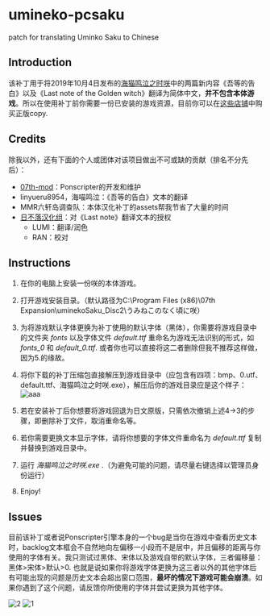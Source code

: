 # umineko-pcsaku
patch for translating Uminko Saku to Chinese

## Introduction

  该补丁用于将2019年10月4日发布的[海猫鸣泣之时咲](https://07th-expansion.net/umi_gensaku)中的两篇新内容《吾等的告白》以及《Last note of the Golden witch》翻译为简体中文，**并不包含本体游戏**。所以在使用补丁前你需要一份已安装的游戏资源，目前你可以在[这些店铺](https://07th-expansion.net/archives/4041)中购买正版copy.

## Credits

  除我以外，还有下面的个人或团体对该项目做出不可或缺的贡献（排名不分先后）：

  - [07th-mod](https://github.com/07th-mod/)：Ponscripter的开发和维护
  - linyueru8954，海喵鸣泣：《吾等的告白》文本的翻译
  - MMR六轩岛调查队：本体汉化补丁的assets帮我节省了大量的时间
  - [日不落汉化组](https://snsteam.club/)：对《Last note》翻译文本的授权
    - LUMI：翻译/润色
    - RAN：校对
  

## Instructions

  1. 在你的电脑上安装一份咲的本体游戏。
  2. 打开游戏安装目录。（默认路径为C:\Program Files (x86)\07th Expansion\uminekoSaku_Disc2\うみねこのなく頃に咲）
  3. 为将游戏默认字体更换为补丁使用的默认字体（黑体），你需要将游戏目录中的文件夹 *fonts* 以及字体文件 *default.ttf* 重命名为游戏无法识别的形式，如 *fonts_0* 和 *default_0.ttf*. 或者你也可以直接将这二者删除但我不推荐这样做，因为5.的缘故。
  4. 将你下载的补丁压缩包直接解压到游戏目录中（应包含有四项：bmp、0.utf、default.ttf、海猫鸣泣之时咲.exe），解压后你的游戏目录应是这个样子：
![aaa](https://github.com/yuzuyukino/umineko-pcsaku/assets/158812289/e6e3ae14-21b9-45d9-9bab-baaaf347a086)

  5. 若在安装补丁后你想要将游戏回退为日文原版，只需依次撤销上述4->3的步骤，即删除补丁文件，取消重命名等。
  6. 若你需要更换文本显示字体，请将你想要的字体文件重命名为 *default.ttf* 复制并替换到游戏目录中。
  7. 运行 *海猫鸣泣之时咲.exe* .（为避免可能的问题，请尽量右键选择以管理员身份运行）
  8. Enjoy! 
  
## Issues

  目前该补丁或者说Ponscripter引擎本身的一个bug是当你在游戏中查看历史文本时，backlog文本框会不自然地向左偏移一小段而不是居中，并且偏移的距离与你使用的字体有关。我只测试过黑体、宋体以及游戏自带的默认字体，三者偏移量：黑体>宋体>默认>0. 也就是说如果你将游戏字体更换为这三者以外的其他字体后有可能出现的问题是历史文本会超出窗口范围，**最坏的情况下游戏可能会崩溃**。如果你遇到了这个问题，请反馈你所使用的字体并尝试更换为其他字体。

  
  ![2](https://github.com/yuzuyukino/umineko-pcsaku/assets/158812289/ad913d42-f065-4303-9752-4083c193050d)
![1](https://github.com/yuzuyukino/umineko-pcsaku/assets/158812289/ea4b25b9-1446-4364-afe4-8ad02790b771)

